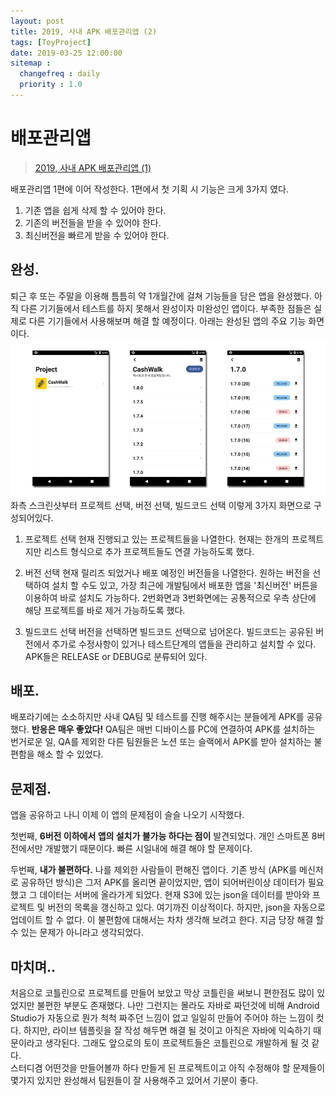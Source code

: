 ```yaml
---
layout: post
title: 2019, 사내 APK 배포관리앱 (2)
tags: [ToyProject]
date: 2019-03-25 12:00:00
sitemap :
  changefreq : daily
  priority : 1.0
---
```

# 배포관리앱
>[2019, 사내 APK 배포관리앱 (1)](https://android-blog.dev/2019-03-09-my-devops-1/)

배포관리앱 1편에 이어 작성한다. 1편에서 첫 기획 시 기능은 크게 3가지 였다.

1. 기존 앱을 쉽게 삭제 할 수 있어야 한다.
2. 기존의 버전들을 받을 수 있어야 한다.
3. 최신버전을 빠르게 받을 수 있어야 한다.

## 완성.
퇴근 후 또는 주말을 이용해 틈틈히 약 1개월간에 걸쳐 기능들을 담은 앱을 완성했다. 아직 다른 기기들에서 테스트를 하지 못해서 완성이자 미완성인 앱이다. 부족한 점들은 실제로 다른 기기들에서 사용해보며 해결 할 예정이다. 아래는 완성된 앱의 주요 기능 화면이다.
![2019-03-25-my-devops-2-1](/assets/2019-03-25-my-devops-2-1.png)
좌측 스크린샷부터 프로젝트 선택, 버전 선택, 빌드코드 선택 이렇게 3가지 화면으로 구성되어있다.

1. 프로젝트 선택
현재 진행되고 있는 프로젝트들을 나열한다. 현재는 한개의 프로젝트지만 리스트 형식으로 추가 프로젝트들도 연결 가능하도록 했다.  

2. 버전 선택
현재 릴리즈 되었거나 배포 예정인 버전들을 나열한다. 원하는 버전을 선택하여 설치 할 수도 있고, 가장 최근에 개발팀에서 배포한 앱을 '최신버전' 버튼을 이용하여 바로 설치도 가능하다. 2번화면과 3번화면에는 공통적으로 우측 상단에 해당 프로젝트를 바로 제거 가능하도록 했다.  

3. 빌드코드 선택
버전을 선택하면 빌드코드 선택으로 넘어온다. 빌드코드는 공유된 버전에서 추가로 수정사항이 있거나 테스트단계의 앱들을 관리하고 설치할 수 있다. APK들은 RELEASE or DEBUG로 분류되어 있다.

## 배포.
배포라기에는 소소하지만 사내 QA팀 및 테스트를 진행 해주시는 분들에게 APK를 공유했다. **반응은 매우 좋았다!** QA팀은 매번 디바이스를 PC에 연결하여 APK를 설치하는 번거로운 일, QA를 제외한 다른 팀원들은 노션 또는 슬랙에서 APK를 받아 설치하는 불편함을 해소 할 수 있었다.

## 문제점.
앱을 공유하고 나니 이제 이 앱의 문제점이 슬슬 나오기 시작했다.  

첫번째, **6버전 이하에서 앱의 설치가 불가능 하다는 점이** 발견되었다. 개인 스마트폰 8버전에서만 개발했기 때문이다. 빠른 시일내에 해결 해야 할 문제이다.  

두번째, **내가 불편하다.** 나를 제외한 사람들이 편해진 앱이다. 기존 방식 (APK를 메신저로 공유하던 방식)은 그저 APK를 올리면 끝이었지만, 앱이 되어버린이상 데이터가 필요했고 그 데이터는 서버에 올라가게 되었다. 현재 S3에 있는 json을 데이터를 받아와 프로젝트 및 버전의 목록을 갱신하고 있다. 여기까진 이상적이다. 하지만, json을 자동으로 업데이트 할 수 없다. 이 불편함에 대해서는 차차 생각해 보려고 한다. 지금 당장 해결 할 수 있는 문제가 아니라고 생각되었다.

## 마치며..
처음으로 코틀린으로 프로젝트를 만들어 보았고 막상 코틀린을 써보니 편한점도 많이 있었지만 불편한 부분도 존재했다. 나만 그런지는 몰라도 자바로 짜던것에 비해 Android Studio가 자동으로 뭔가 척척 짜주던 느낌이 없고 일일히 만들어 주어야 하는 느낌이 컷다. 하지만, 라이브 템플릿을 잘 작성 해두면 해결 될 것이고 아직은 자바에 익숙하기 때문이라고 생각된다. 그래도 앞으로의 토이 프로젝트들은 코틀린으로 개발하게 될 것 같다.  
스터디겸 어떤것을 만들어볼까 하다 만들게 된 프로젝트이고 아직 수정해야 할 문제들이 몇가지 있지만 완성해서 팀원들이 잘 사용해주고 있어서 기분이 좋다.
